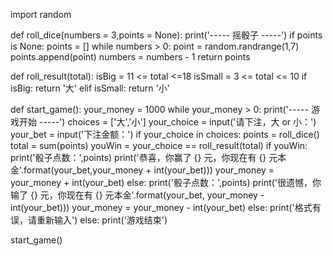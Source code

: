 import random

def roll_dice(numbers = 3,points = None):
 print('----- 摇骰子 -----')
 if points is None:
  points = []
 while numbers > 0:
  point = random.randrange(1,7)
  points.append(point)
  numbers = numbers - 1
 return points

def roll_result(total):
 isBig = 11 <= total <=18
 isSmall = 3 <= total <= 10
 if isBig:
  return '大'
 elif isSmall:
  return '小'

def start_game():
 your_money = 1000
 while your_money > 0:
  print('----- 游戏开始 -----')
  choices = ['大','小']
  your_choice = input('请下注，大 or 小：')
  your_bet = input('下注金额：')
  if your_choice in choices:
   points = roll_dice()
   total = sum(points)
   youWin = your_choice == roll_result(total)
   if youWin:
    print('骰子点数：',points)
    print('恭喜，你赢了 {} 元，你现在有 {} 元本金'.format(your_bet,your_money + int(your_bet)))
    your_money = your_money + int(your_bet)
   else:
    print('骰子点数：',points)
    print('很遗憾，你输了 {} 元，你现在有 {} 元本金'.format(your_bet, your_money - int(your_bet)))
    your_money = your_money - int(your_bet)
  else:
   print('格式有误，请重新输入')
 else:
  print('游戏结束')

start_game()
